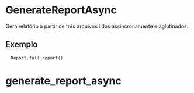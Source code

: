 # GenerateReportAsync

Gera relatório à partir de três arquivos lidos assincronamente e aglutinados.

## Exemplo
```
  Report.full_report()
```


# generate_report_async
